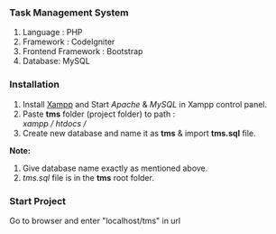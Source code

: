 ### Task Management System

1. Language : PHP
2. Framework : CodeIgniter
3. Frontend Framework : Bootstrap
4. Database: MySQL

### Installation

1. Install [Xampp](https://www.apachefriends.org/download.html) and Start _Apache_ & _MySQL_ in Xampp control panel.
2. Paste **tms** folder (project folder) to path :  
   _xampp / htdocs /_
3. Create new database and name it as **tms** & import **tms.sql** file. 

**Note:**
1. Give database name exactly as mentioned above.
2. _tms.sql_ file is in the **tms** root folder.
    
### Start Project

Go to browser and enter "localhost/tms" in url
